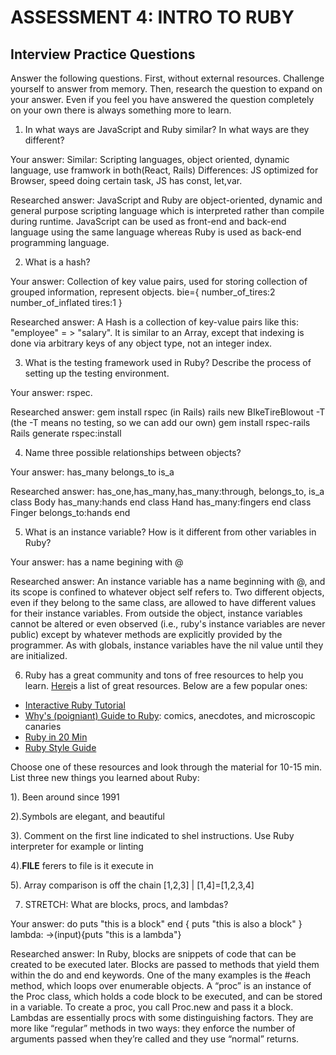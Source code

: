 # ASSESSMENT 4: INTRO TO RUBY
## Interview Practice Questions

Answer the following questions. First, without external resources. Challenge yourself to answer from memory. Then, research the question to expand on your answer. Even if you feel you have answered the question completely on your own there is always something more to learn.   

1. In what ways are JavaScript and Ruby similar? In what ways are they different?

  Your answer: Similar: Scripting languages, object oriented, dynamic language, use framwork in both(React, Rails)
               Differences: JS optimized for Browser, speed doing certain task, JS has const, let,var. 

  Researched answer: JavaScript and Ruby are object-oriented, dynamic and general purpose scripting language which is interpreted rather than compile during runtime. JavaScript can be used as front-end and back-end language using the same language whereas Ruby is used as back-end programming language.



2. What is a hash?

  Your answer: Collection of key value pairs, used for storing collection of grouped information, represent objects.
  bie={
    number_of_tires:2
    number_of_inflated tires:1
  }

  Researched answer:
A Hash is a collection of key-value pairs like this: "employee" = > "salary". It is similar to an Array, except that indexing is done via arbitrary keys of any object type, not an integer index.





3. What is the testing framework used in Ruby? Describe the process of setting up the testing environment.

  Your answer: rspec.

  Researched answer: gem install rspec
  (in Rails)
  rails new BIkeTireBlowout -T (the -T means no testing, so we can add our own)
  gem install rspec-rails
  Rails generate rspec:install



4. Name three possible relationships between objects?

  Your answer:
  has_many
  belongs_to
  is_a

  Researched answer: has_one,has_many,has_many:through,  belongs_to, is_a 
   class Body
   has_many:hands
   end
   class Hand
   has_many:fingers
   end
   class Finger
   belongs_to:hands
   end
                      




5. What is an instance variable? How is it different from other variables in Ruby?

  Your answer: has a name begining with @

  Researched answer: An instance variable has a name beginning with @, and its scope is confined to whatever object self refers to. Two different objects, even if they belong to the same class, are allowed to have different values for their instance variables. From outside the object, instance variables cannot be altered or even observed (i.e., ruby's instance variables are never public) except by whatever methods are explicitly provided by the programmer. As with globals, instance variables have the nil value until they are initialized.



6. Ruby has a great community and tons of free resources to help you learn. [Here](https://www.ruby-lang.org/en/documentation/)is a list of great resources. Below are a few popular ones:
- [Interactive Ruby Tutorial](http://tryruby.org/levels/1/challenges/0)
- [Why's (poigniant) Guide to Ruby](http://poignant.guide/book/chapter-1.html): comics, anecdotes, and microscopic canaries
- [Ruby in 20 Min](https://www.ruby-lang.org/en/documentation/quickstart/)
- [Ruby Style Guide](https://rubystyle.guide/)

Choose one of these resources and look through the material for 10-15 min. List three new things you learned about Ruby:

1). Been around since 1991

2).Symbols are elegant, and beautiful

3). Comment on the first line indicated to shel instructions. Use Ruby interpreter for example or linting

4).__FILE__ ferers to file is it execute in

5). Array comparison is off the chain [1,2,3] | [1,4]=[1,2,3,4]


7. STRETCH: What are blocks, procs, and lambdas?

  Your answer: 
  do 
  puts "this is a block"
  end
  {
    puts "this is also a block"
  }
  lambda:
  ->(input){puts "this is a lambda"}
  
  
  
  
  

  Researched answer: In Ruby, blocks are snippets of code that can be created to be executed later. 
  Blocks are passed to methods that yield them within the do and end keywords. 
  One of the many examples is the #each method, which loops over enumerable objects.
  A “proc” is an instance of the Proc class, which holds a code block to be executed, and can be stored in a variable. 
  To create a proc, you call Proc.new and pass it a block.
  Lambdas are essentially procs with some distinguishing factors. They are more like “regular” methods in two ways: 
  they enforce the number of arguments passed when they’re called and they use “normal” returns.
  
  
